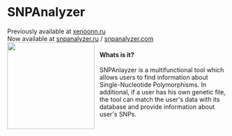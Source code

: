 # SNPAnalyzer
Previously available at [xenoonn.ru](https://xenoonn.ru) \
Now available at [snpanalyzer.ru](https://snpanalyzer.ru) / [snpanalyzer.com](https://snpanalyzer.com)
<img src="https://github.com/user-attachments/assets/8e2c4cac-fe02-4b13-8ee8-420bb409172e" style="width:200px; float:left; margin-right:12px;">

#### Whats is it?
SNPAnlayzer is a multifunctional tool which allows users to find information about Single-Nucleotide Polymorphisms.
In additional, if a user has his own genetic file, the tool can match the user's data with its database and provide information about user's SNPs.
